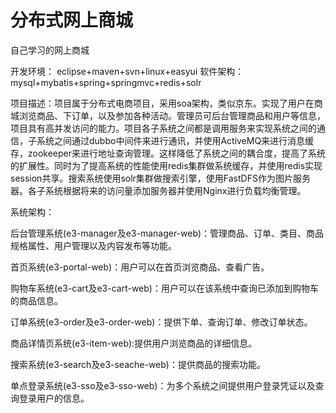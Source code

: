 # 分布式网上商城
自己学习的网上商城

开发环境： eclipse+maven+svn+linux+easyui
软件架构： mysql+mybatis+spring+springmvc+redis+solr

项目描述：项目属于分布式电商项目，采用soa架构，类似京东。实现了用户在商城浏览商品、下订单，以及参加各种活动。管理员可后台管理商品和用户等信息，项目具有高并发访问的能力。项目各子系统之间都是调用服务来实现系统之间的通信，子系统之间通过dubbo中间件来进行通讯，并使用ActiveMQ来进行消息缓存，zookeeper来进行地址查询管理。这样降低了系统之间的耦合度，提高了系统的扩展性。同时为了提高系统的性能使用redis集群做系统缓存，并使用redis实现session共享。搜索系统使用solr集群做搜索引擎，使用FastDFS作为图片服务器。各子系统根据将来的访问量添加服务器并使用Nginx进行负载均衡管理。

系统架构：

后台管理系统(e3-manager及e3-manager-web)：管理商品、订单、类目、商品规格属性、用户管理以及内容发布等功能。

首页系统(e3-portal-web)：用户可以在首页浏览商品、查看广告。

购物车系统(e3-cart及e3-cart-web)：用户可以在该系统中查询已添加到购物车的商品信息。

订单系统(e3-order及e3-order-web)：提供下单、查询订单、修改订单状态。

商品详情页系统(e3-item-web):提供用户浏览商品的详细信息。

搜索系统(e3-search及e3-seache-web)：提供商品的搜索功能。

单点登录系统(e3-sso及e3-sso-web)：为多个系统之间提供用户登录凭证以及查询登录用户的信息。
